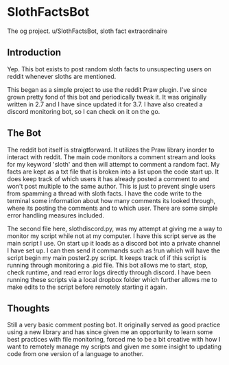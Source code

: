# SlothFactsBot
The og project. u/SlothFactsBot, sloth fact extraordinaire

## Introduction
Yep. This bot exists to post random sloth facts to unsuspecting users on reddit whenever sloths are mentioned.

This began as a simple project to use the reddit Praw plugin. I've since grown pretty fond of this bot and periodically tweak it. It was originally written in 2.7 and I have since updated it for 3.7. I have also created a discord monitoring bot, so I can check on it on the go.

## The Bot
The reddit bot itself is straigtforward. It utilizes the Praw library inorder to interact with reddit. The main code monitors a comment stream and looks for my keyword 'sloth' and then will attempt to comment a random fact. My facts are kept as a txt file that is broken into a list upon the code start up. It does keep track of which users it has already posted a comment to and won't post multiple to the same author. This is just to prevent single users from spamming a thread with sloth facts. I have the code write to the terminal some information about how many comments its looked through, where its posting the comments and to which user. There are some simple error handling measures included.

The second file here, slothdiscord.py, was my attempt at giving me a way to monitor my script while not at my computer. I have this script serve as the main script I use. On start up it loads as a discord bot into a private channel I have set up. I can then send it commands such as !run which will have the script begin my main poster2.py script. It keeps track of if this script is running through monitoring a .pid file. This bot allows me to start, stop, check runtime, and read error logs directly through discord. I have been running these scripts via a local dropbox folder which further allows me to make edits to the script before remotely starting it again.

## Thoughts
Still a very basic comment posting bot. It originally served as good practice using a new library and has since given me an opportunity to learn some best practices with file monitoring, forced me to be a bit creative with how I want to remotely manage my scripts and given me some insight to updating code from one version of a language to another.

